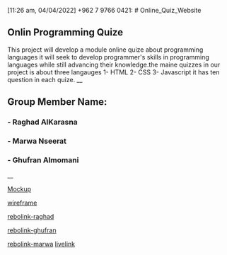 [11:26 am, 04/04/2022] +962 7 9766 0421: # Online_Quiz_Website
## Onlin Programming Quize
This project will develop a module online quize about programming languages  it  will seek to
develop  programmer's skills in programming languages  while still advancing
their knowledge.the maine quizzes in our project is about three langauges 1- HTML
2- CSS 3- Javascript it has ten question in each quize.
__
## Group Member Name:
### - Raghad AlKarasna
### - Marwa Nseerat 
### - Ghufran Almomani
__

[Mockup](https://www.figma.com/file/AC4pBjM2VO61d0oUSbP8xO/Untitled?node-id=9%3A4)

[wireframe](https://miro.com/app/board/uXjVO_s-C8Q=/)


[rebolink-raghad](https://github.com/RaghadKarasneh/Online_Quiz_Website)

[rebolink-ghufran](https://github.com/Plmqaaz12223bq/project2.git)


[rebolink-marwa](https://github.com/marwanseerat/projectonlinequiz)
[livelink](https://fromeveryexample.org/Online_Quiz_Website/)